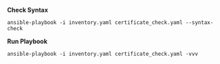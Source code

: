 **Check Syntax**
```
ansible-playbook -i inventory.yaml certificate_check.yaml --syntax-check
```
**Run Playbook**
```
ansible-playbook -i inventory.yaml certificate_check.yaml -vvv
```
